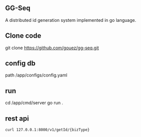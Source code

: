 ## GG-Seq

A distributed id generation system implemented in go language.

## Clone code 

git clone https://github.com/gouez/gg-seq.git

## config db

path /app/configs/config.yaml

## run 

cd /app/cmd/server 
go run .

## rest api

```shell
curl 127.0.0.1:8000/v1/getId/{bizType}
```